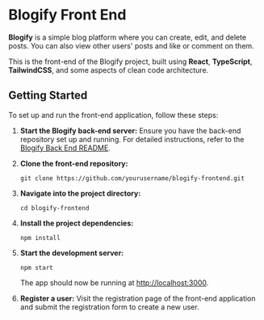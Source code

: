 <h1>Blogify Front End</h1>

<p><strong>Blogify</strong> is a simple blog platform where you can create, edit, and delete posts. You can also view other users' posts and like or comment on them.</p>
<p>This is the front-end of the Blogify project, built using <strong>React</strong>, <strong>TypeScript</strong>, <strong>TailwindCSS</strong>, and some aspects of clean code architecture.</p>

<h2>Getting Started</h2>
<p>To set up and run the front-end application, follow these steps:</p>

<ol>
  <li>
    <p><strong>Start the Blogify back-end server:</strong> Ensure you have the back-end repository set up and running. For detailed instructions, refer to the <a href="https://github.com/yourusername/blogify-backend">Blogify Back End README</a>.</p>
  </li>
  
  <li>
    <p><strong>Clone the front-end repository:</strong></p>
    <pre><code>git clone https://github.com/yourusername/blogify-frontend.git</code></pre>
  </li>
  
  <li>
    <p><strong>Navigate into the project directory:</strong></p>
    <pre><code>cd blogify-frontend</code></pre>
  </li>
  
  <li>
    <p><strong>Install the project dependencies:</strong></p>
    <pre><code>npm install</code></pre>
  </li>
  
  <li>
    <p><strong>Start the development server:</strong></p>
    <pre><code>npm start</code></pre>
    <p>The app should now be running at <a href="http://localhost:3000">http://localhost:3000</a>.</p>
  </li>
  
  <li>
    <p><strong>Register a user:</strong> Visit the registration page of the front-end application and submit the registration form to create a new user.</p>
  </li>
</ol>
